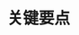 ---
title: "关键要点"
description: "Wheel of Heaven is a knowledge base exploring the working hypothesis that life on Earth was intelligently designed by an extraterrestrial civilization, the so-called Elohim."
chapter: "3"
weight: 300
---